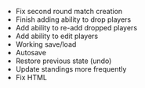 * Fix second round match creation
* Finish adding ability to drop players
* Add ability to re-add dropped players
* Add ability to edit players
* Working save/load
* Autosave
* Restore previous state (undo)
* Update standings more frequently
* Fix HTML

